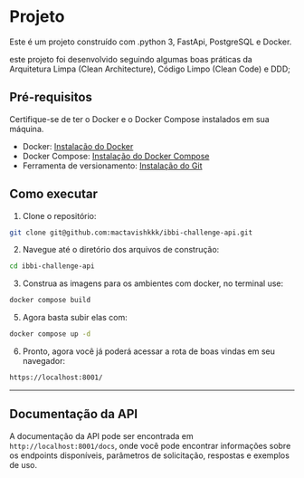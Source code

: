 # Projeto

Este é um projeto construído com .python 3, FastApi, PostgreSQL e Docker.

este projeto foi desenvolvido seguindo algumas boas práticas da Arquitetura Limpa (Clean Architecture), Código Limpo (Clean Code) e DDD;

## Pré-requisitos

Certifique-se de ter o Docker e o Docker Compose instalados em sua máquina.

- Docker: [Instalação do Docker](https://docs.docker.com/get-docker/)
- Docker Compose: [Instalação do Docker Compose](https://docs.docker.com/compose/install/)
- Ferramenta de versionamento: [Instalação do Git](https://git-scm.com/)

## Como executar

1. Clone o repositório:

```bash
git clone git@github.com:mactavishkkk/ibbi-challenge-api.git
```

2. Navegue até o diretório dos arquivos de construção:

```bash
cd ibbi-challenge-api
```

3. Construa as imagens para os ambientes com docker, no terminal use:

```bash
docker compose build
```

5. Agora basta subir elas com:

```bash
docker compose up -d
```

6. Pronto, agora você já poderá acessar a rota de boas vindas em seu navegador:

```bash
https://localhost:8001/
```

---

## Documentação da API

A documentação da API pode ser encontrada em `http://localhost:8001/docs`, onde você pode encontrar informações sobre os endpoints disponíveis, parâmetros de solicitação, respostas e exemplos de uso.